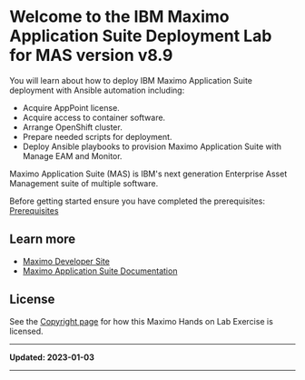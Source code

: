 # Welcome to the IBM Maximo Application Suite Deployment Lab for MAS version v8.9
 
You will learn about how to deploy IBM Maximo Application Suite deployment with Ansible automation including:

* Acquire AppPoint license.
* Acquire access to container software.
* Arrange OpenShift cluster.
* Prepare needed scripts for deployment.
* Deploy Ansible playbooks to provision Maximo Application Suite with Manage EAM and Monitor.

Maximo Application Suite (MAS) is IBM's next generation Enterprise Asset Management suite of multiple software.

Before getting started ensure you have completed the prerequisites: [Prerequisites](prereqs.md)

## Learn more

- [Maximo Developer Site](https://developer.ibm.com/components/maximo/)
- [Maximo Application Suite Documentation](https://www.ibm.com/docs/en/mas)

## License

See the [Copyright page](../copyright) for how this Maximo Hands on Lab Exercise is licensed.

---

**Updated: 2023-01-03**

---